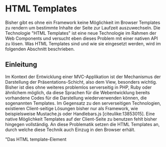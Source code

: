 # HTML Templates

Bisher gibt es ohne ein Framework keine Möglichkeit im Browser Templates zu rendern um bestimmte Inhalte der Seite zur Laufzeit auszuwechseln. Die Technologie "HTML Templates" ist eine neue Technologie im Rahmen der Web Components und versucht eben dieses Problem mit einer nativen API zu lösen. Was HTML Templates sind und wie sie eingesetzt werden, wird im folgenden Abschnitt beschrieben.


## Einleitung

Im Kontext der Entwicklung einer MVC-Applikation ist der Mechanismus der Darstellung der Präsentations-Schicht, also dem View, besonders wichtig. Bisher ist dies ohne weiteres problemlos serverseitig in PHP, Ruby oder ähnlichem möglich, da diese Sprachen für die Webentwicklung bereits vorhandene Codes für die Darstellung wiederverwenden können, die sogenannten Templates. Im Gegensatz zu den serverseitigen Technologien, existieren Client-seitige Lösungen bisher nur als Framework, wie beispielsweise Mustache.js oder Handlebars.js [citeulike:13853015]. Eine native Möglichkeit Templates auf der Client-Seite zu benutzen fehlt bisher hingegen vollständig. An diese Problematik setzen die HTML Templates an, durch welche diese Technik auch Einzug in den Browser erhält.

"Das HTML template-Element <template> dient dazu, Client-seitige Inhalte zu gruppieren, die nicht gerendert werden, wenn die Seite geladen wird, sondern anschließend zur Laufzeit mittels JavaScript gerendert werden können. Template kann als Inhaltsfragment aufgefasst werden, das für eine spätere Verwendung im Dokument gespeichert wird." [citeulike:13852997]


## Bisherige Umsetzung von Templates im Browser

Nichts desto trotz gibt es diverse Methoden diese Technologie im Browser zu simulieren. Diese sind jedoch eher als Hacks zu betrachten, da ihre eingesetzten Mittel nicht für dieses Problem gedacht sind. Sie bringen also einige Nachteile mit sich. Einige dieser Methoden werden nachfolgend aufgezeigt [citeulike:13853018].


### Via verstecktem `div`-Element

Das folgende Beispiel zeigt die Umsetzung eines Templates mit Hilfe eines `<div>`-Blocks, der via CSS versteckt wird.

```html
<div id="mydivtemplate" style="display: none;">
  <div>
    <img src="myimage.jpg">
  </div>
</div>
```

Der entscheidende Nachteil dieser Methode ist, dass alle Ressourcen, also alle verlinkten Dateien, beim Laden der Webseite auch heruntergeladen werden. Zwar werden sie nicht angezeigt, dennoch verursachen sie eine große Datenmenge die initial übertragen werden muss. Dies geschieht in diesem Fall selbst wenn die Ressourcen eventuell erst später oder gar nicht benötigt werden, was eine massive Einschränkung der verfügbaren Bandbreite und Browser-Performance mit sich bringen kann. Des weiteren kann es sich als schwierig erweisen ein solches Code-Fragment zu stylen oder gar Themes auf mehrere solcher Fragmente anzuwenden. Eine Webseite, die das Template verwendet, muss alle CSS Regeln für das Template mit `#mydivtemplate` erstellen, welche sich unter Umständen auf andere Teile der Webseite auswirken können. Eine Kapselung wird hier somit nicht vorgesehen.


### Via `script`-Element:

Eine weitere Möglichkeit ein Template umzusetzen besteht darin, den Inhalt eines Templates in ein `<script>`-Tag zu schreiben.

```html
<script type="text/template">
  <div>
    <img src="myimage.jpg">
  </div>
</script>
```

Wie bei dem Beispiel mit einem `<div>`-Block wird auch bei dieser Methode der Inhalt nicht gerendert, da ein `<script>`-Tag standardmäßig die CSS Eigenschaft `display: none` hat. Im Gegensatz jedoch, werden die benötigten Ressourcen bei dieser Methode nicht geladen, somit gibt es keine zusätzlichen Performance-Einbrüche. Es besteht aber dennoch ein Nachteil auf den besonders geachtet werden muss. Der Inhalt des `<script>`-Tags muss via `innerHTML` in den DOM geklont werden, was eine mögliche XSS Sicherheitslücke darstellen kann.
Es muss also abgewägt werden, welche der Nachteile für den Entwickler am ehesten hinnehmbar sind und welche Methode verwendet werden soll.


## `<template>`-Tag

Den Problemen der oben genannten Methoden widmet sich der `<template>`-Tag, welcher eine native und sichere Methode für das einbinden von dynamischen Inhalten etabliert. Das Template und die darin enthaltenen Inhalte werden beim Rendern des Webseite vollständig ignoriert, sie werden weder angezeigt, noch werden ihre benötigten Inhalte beim Laden der Webseite mitgeladen. Ebenso werden enthaltene JavaScripts nicht ausgeführt, auch kann JavaScript von außen nicht in das Template hinein traversieren. Im folgenden wird die grobe Struktur eines einfachen Templates, das mit Hilfe des `<template>`-Tags umgesetzt wird, dargestellt.

```html
<template id="mytemplate">
  <style>
    /* Styles */
  </style>
  <script>
    // JavaScript
  </script>
  <img src="bild.jpg"> <!-- Kann zur Laufzeit dynamisch gesetzt werden -->
  <p class="text">Hier steht ein Text.</p>
</template>
```


### Benutzung

Natürlich soll ein Template nicht nur im Quelltext stehen damit es existiert, sondern es soll dynamisch zur Laufzeit geladen und gerendert werden. Dabei kann es an einer beliebigen Stelle im Quelltext stehen. Um es aus dem Quelltext in den DOM zu importieren und zu rendern, muss es zunächst via JavaScript selektiert werden, was mit der Funktion `var template = document.querySelector('#mytemplate');` möglich ist. Mit der Funktion `var templateClone = document.importNode(template.content, true);` wird eine Kopie als DOM-Knoten des Templates erstellt. Als erster Parameter wird dabei der Inhalt des Templates (`template.content`) und als zweiter Parameter ein Boolean für `deep`, welcher angibt ob auch Kinderknoten geklont werden sollen. Nun kann der Inhalt des Templates mittels `document.body.appendChild(templateClone);` an einer beliebigen stelle des DOM eingefügt werden.


### Vorteile

Die Vorteile dieser nativen Implementierung für Templates sind vielfältig. So sind HTML Templates ein fertiges Gerüst an HTML, das nicht nachträglich mit JavaScript modifiziert werden muss, es kann aus dem Quelltext kopiert und beliebig oft und an beliebiger Stelle in den DOM der Webseite eingefügt werden. Erst beim einfügen in den DOM werden die Inhalte tatsächlich gerendert und Abhängigkeiten nachgeladen. Darunter fallen auch enthaltene Styles oder JavaScript Codes die erst beim Einfügen angewendet und ausgeführt werden. So werden auch externe Stylesheets, JavaScript-Dateien oder Bilder und Videos erst dann geladen und abgespielt, wenn sie tatsächlich benötigt werden. Dadurch können auch beliebig viele `<template>`-Tags ohne signifikanten Performance-Einbruch im Quelltext stehen, da nur ihr Markup übertragen werden, es jedoch nicht vom Browser geparst werden muss. Des weiteren sind Templates komplett vor dem DOM versteckt, will man beispielsweise mit JavaScript in das Template mittels `document.getElementById('#mytemplate .text')` hinein traversieren, so gibt die Funktion `null` zurück. Der abschließende und wohl auch größte Vorteil ist, dass mit JavaScript auf das Template zugegriffen werden und es an anderer Stelle dynamisch eingebunden werden kann.
Falls nun jedoch in einem Template mehrere weitere Templates geschachtelt sind, so muss jedes dieser Templates einzeln aus dem aktiven Template im DOM kopiert und wieder eingefügt werden um es zu aktivieren.


## Browserunterstützung

HTML Templates sind bis dato als einzige Technologie des Web Components Technology Stacks vom W3C als Standard erklärt worden [citeulike:13853159]. Somit ist auch die Browserunterstützung in den aktuellen Browsern, bis auf den Internet Explorer, bzw. Edge, sehr gut.

![Bild: Browserunterstützung des HTML Template Tags](images/3-html-templates-browserunterstuetzung.jpg "Template Tag Browserunterstzützung. Quelle: http://caniuse.com/#search=template")


## Quellen

- O'Reilly Buch "Developing Web Components", S.101-107- [citeulike:13852997] MDN, <template>, https://developer.mozilla.org/de/docs/Web/HTML/Element/template
- [citeulike:13853015] https://frontend.namics.com/2014/03/20/web-components-html-templates-2/
- [citeulike:13853013] http://www.html5rocks.com/en/tutorials/webcomponents/template/
- [citeulike:13853018] http://webcomponents.org/articles/introduction-to-template-element/
- http://caniuse.com/#search=template
- [citeulike:13853159] http://www.w3.org/TR/html5/scripting-1.html#the-template-element


